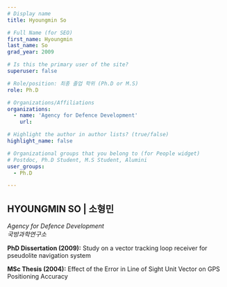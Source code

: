 ```yaml
---
# Display name
title: Hyoungmin So

# Full Name (for SEO)
first_name: Hyoungmin
last_name: So
grad_year: 2009

# Is this the primary user of the site?
superuser: false

# Role/position: 최종 졸업 학위 (Ph.D or M.S)
role: Ph.D

# Organizations/Affiliations
organizations:
  - name: 'Agency for Defence Development'
    url: 

# Highlight the author in author lists? (true/false)
highlight_name: false

# Organizational groups that you belong to (for People widget)
# Postdoc, Ph.D Student, M.S Student, Alumini
user_groups: 
  - Ph.D

---
```


<!----- 이름" **별표2개 사이에 적을것** ----->

## **HYOUNGMIN SO | 소형민** 

<!----- 현재 직위/직장: *별표 사이에 적을것*----->

*Agency for Defence Development*</br>
*국방과학연구소*</br>

<!----- 학위논문 및 졸업연도(박사): 없으면 삭제----->

**PhD Dissertation (2009):** Study on a vector tracking loop receiver for pseudolite navigation system

<!----- 학위논문 및 졸업연도(석사): 없으면 삭제----->

**MSc Thesis (2004):** Effect of the Error in Line of Sight Unit Vector on GPS Positioning Accuracy

<!-----  Biography: 없으면 아래 공란----> </br> 



<!------------------------------------>
</br> 
